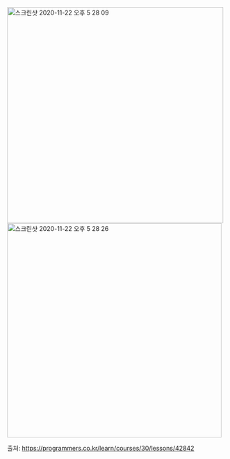 <img width="497" alt="스크린샷 2020-11-22 오후 5 28 09" src="https://user-images.githubusercontent.com/36142985/99898877-61379700-2ce8-11eb-800f-43c3ce21e97a.png">

<img width="493" alt="스크린샷 2020-11-22 오후 5 28 26" src="https://user-images.githubusercontent.com/36142985/99898879-63015a80-2ce8-11eb-9c2f-c8a934bf4c5e.png">

출처: https://programmers.co.kr/learn/courses/30/lessons/42842
